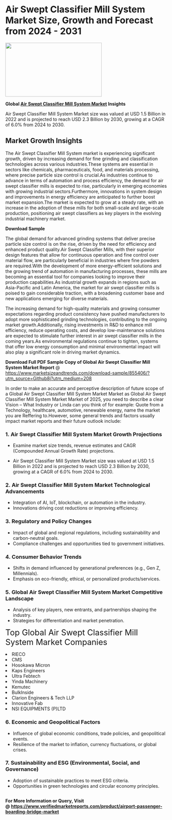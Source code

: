 <H1>Air Swept Classifier Mill System Market Size, Growth and Forecast from 2024 - 2031</H1><img class="aligncenter size-medium wp-image-584254" src="https://thirdeyenews.in/wp-content/uploads/2024/09/Global-Market-Research-300x168.jpeg" alt="" width="300" height="168" /><p><strong>Global&nbsp;<a href="https://www.marketsizeandtrends.com/download-sample/855406/?utm_source=Github8j?utm_medium=208">Air Swept Classifier Mill System Market</a> Insights</strong></p><p>Air Swept Classifier Mill System Market size was valued at USD 1.5 Billion in 2022 and is projected to reach USD 2.3 Billion by 2030, growing at a CAGR of 6.0% from 2024 to 2030.</p><p><h2>Market Growth Insights</h2> <p>The Air Swept Classifier Mill System market is experiencing significant growth, driven by increasing demand for fine grinding and classification technologies across various industries.These systems are essential in sectors like chemicals, pharmaceuticals, food, and materials processing, where precise particle size control is crucial.As industries continue to advance in terms of automation and process efficiency, the demand for air swept classifier mills is expected to rise, particularly in emerging economies with growing industrial sectors.Furthermore, innovations in system design and improvements in energy efficiency are anticipated to further boost market expansion.The market is expected to grow at a steady rate, with an increase in the adoption of these mills for both small-scale and large-scale production, positioning air swept classifiers as key players in the evolving industrial machinery market.</p> <p><strong>Download Sample</strong></p> <p>The global demand for advanced grinding systems that deliver precise particle size control is on the rise, driven by the need for efficiency and enhanced product quality.Air Swept Classifier Mills, with their superior design features that allow for continuous operation and fine control over material flow, are particularly beneficial in industries where fine powders are required.With the development of more energy-efficient solutions and the growing trend of automation in manufacturing processes, these mills are becoming an essential tool for companies looking to improve their production capabilities.As industrial growth expands in regions such as Asia-Pacific and Latin America, the market for air swept classifier mills is poised to gain considerable traction, with a broadening customer base and new applications emerging for diverse materials.<p>The increasing demand for high-quality materials and growing consumer expectations regarding product consistency have pushed manufacturers to adopt more sophisticated grinding technologies, contributing to the ongoing market growth.Additionally, rising investments in R&D to enhance mill efficiency, reduce operating costs, and develop low-maintenance solutions are expected to stimulate further interest in air swept classifier mills in the coming years.As environmental regulations continue to tighten, systems that offer low energy consumption and minimal environmental impact will also play a significant role in driving market dynamics.</p> <p><span class=""><strong>Download Full PDF Sample Copy of Global Air Swept Classifier Mill System Market Report</strong> @ <a href="https://www.marketsizeandtrends.com/download-sample/855406/?utm_source=Github8j?utm_medium=208" target="_blank">https://www.marketsizeandtrends.com/download-sample/855406/?utm_source=Github8j?utm_medium=208</a></span></p><p>In order to make an accurate and perceptive description of future scope of a Global&nbsp;Air Swept Classifier Mill System Market Market as Global&nbsp;Air Swept Classifier Mill System Market Market of 2025, you need to describe a clear Vision &ndash; What Industry or Linda can you think of for example: Quote from a Technology, healthcare, automotive, renewable energy, name the market you are Reffering to.However, some general trends and factors usually impact market reports and their future outlook include:</p><h3>1.&nbsp;<strong>Air Swept Classifier Mill System Market Growth Projections</strong></h3><ul><li>Examine market size trends, revenue estimates and CAGR (Compounded Annual Growth Rate) projections.</li><li><p>Air Swept Classifier Mill System Market size was valued at USD 1.5 Billion in 2022 and is projected to reach USD 2.3 Billion by 2030, growing at a CAGR of 6.0% from 2024 to 2030.</p></li></ul><h3>2.&nbsp;<strong>Air Swept Classifier Mill System Market Technological Advancements</strong></h3><ul><li>Integration of AI, IoT, blockchain, or automation in the industry.</li><li>Innovations driving cost reductions or improving efficiency.</li></ul><h3>3.&nbsp;<strong>Regulatory and Policy Changes</strong></h3><ul><li>Impact of global and regional regulations, including sustainability and carbon-neutral goals.</li><li>Compliance challenges and opportunities tied to government initiatives.</li></ul><h3>4.&nbsp;<strong>Consumer Behavior Trends</strong></h3><ul><li>Shifts in demand influenced by generational preferences (e.g., Gen Z, Millennials).</li><li>Emphasis on eco-friendly, ethical, or personalized products/services.</li></ul><h3>5.&nbsp;<strong>Global Air Swept Classifier Mill System Market Competitive Landscape</strong></h3><ul><li>Analysis of key players, new entrants, and partnerships shaping the industry.</li><li>Strategies for differentiation and market penetration.</li></ul><p data-pm-slice="1 1 []"><span style="color: inherit; font-family: inherit; font-size: 25px;">Top Global Air Swept Classifier Mill System Market Companies</span></p><div class="" data-test-id=""><p><li>RIECO</li><li> CMS</li><li> Hosokawa Micron</li><li> Kaps Engineers</li><li> Ultra Febtech</li><li> Yinda Machinery</li><li> Kemutec</li><li> BulkInside</li><li> Clarion Engineers & Tech LLP</li><li> Innovative Fab</li><li> NSI EQUIPMENTS (P)LTD</li></p></div><h3>6.&nbsp;<strong>Economic and Geopolitical Factors</strong></h3><ul><li>Influence of global economic conditions, trade policies, and geopolitical events.</li><li>Resilience of the market to inflation, currency fluctuations, or global crises.</li></ul><h3>7.&nbsp;<strong>Sustainability and ESG (Environmental, Social, and Governance)</strong></h3><ul><li>Adoption of sustainable practices to meet ESG criteria.</li><li>Opportunities in green technologies and circular economy principles.</li></ul><h2><strong style="font-size: 14px;">For More Information or Query, Visit @&nbsp;</strong><a style="background-color: #ffffff; font-size: 14px;" href="https://www.marketsizeandtrends.com/report/air-swept-classifier-mill-system-market/" target="_blank">https://www.verifiedmarketreports.com/product/airport-passenger-boarding-bridge-market</a></h2>
